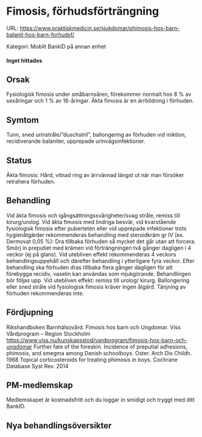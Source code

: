 # Fimosis, förhudsförträngning

URL: https://www.praktiskmedicin.se/sjukdomar/phimosis-hos-barn-balanit-hos-barn-forhudsf/



Kategori: Mobilt BankID på annan enhet

#### Inget hittades

## Orsak

Fysiologisk fimosis under småbarnsåren, förekommer normalt hos 8 % av sexåringar och 1 % av 16-åringar. Äkta fimosis är en ärrbildning i förhuden.

## Symtom

Tunn, sned urinstråle/”duschstril”, ballongering av förhuden vid miktion, recidiverande balaniter, upprepade urinvägsinfektioner.

## Status

Äkta fimosis: Hård, vitnad ring av ärrvävnad längst ut när man försöker retrahera förhuden.

## Behandling

Vid äkta fimosis och igångsättningssvårigheter/svag stråle, remiss till kirurg/urolog. Vid äkta fimosis med lindriga besvär, vid kvarstående fysiologisk fimosis efter puberteten eller vid upprepade infektioner trots hygienåtgärder rekommenderas behandling med steroidkräm gr IV (ex. Dermovat 0,05 %): Dra tillbaka förhuden så mycket det går utan att forcera. Smörj in preputiet med krämen vid förträngningen två gånger dagligen i 4 veckor (ej på glans). Vid utebliven effekt rekommenderas 4 veckors behandlingsuppehåll och därefter behandling i ytterligare fyra veckor. Efter behandling ska förhuden dras tillbaka flera gånger dagligen för att förebygga recidiv, vaselin kan användas som mjukgörande. Behandlingen bör följas upp. Vid utebliven effekt: remiss till urolog/ kirurg.
Ballongering eller sned stråle vid fysiologisk fimosis kräver ingen åtgärd. Tänjning av förhuden rekommenderas inte.

## Fördjupning

Rikshandboken Barnhälsovård.
Fimosis hos barn och Ungdomar. Viss Vårdprogram – Region Stockholm https://www.viss.nu/kunskapsstod/vardprogram/fimosis-hos-barn-och-ungdomar
Further fate of the foreskin. Incidence of preputial adhesions, phimosis, and smegma among Danish schoolboys. Oster. Arch Dis Childh. 1968
Topical corticosteroids for treating phimosis in boys. Cochrane Database Syst Rev. 2014

## PM-medlemskap

Medlemskapet är kostnadsfritt och du loggar in smidigt och tryggt med ditt BankID.

## Nya behandlingsöversikter

